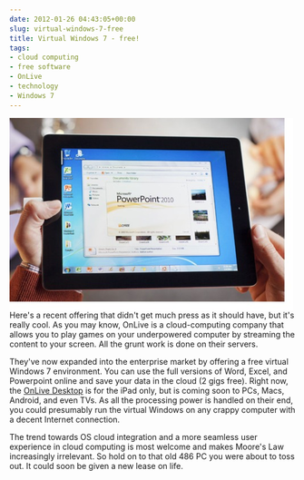 ```yaml
---
date: 2012-01-26 04:43:05+00:00
slug: virtual-windows-7-free
title: Virtual Windows 7 - free!
tags:
- cloud computing
- free software
- OnLive
- technology
- Windows 7
---
```


<img align="left" src="/images/tumblr_ly0ly7YQIg1qfn08u.jpg">

Here's a recent offering that didn't get much press as it should have, but it's really cool. As you may know, OnLive is a cloud-computing company that allows you to play games on your underpowered computer by streaming the content to your screen. All the grunt work is done on their servers.




They've now expanded into the enterprise market by offering a free virtual Windows 7 environment. You can use the full versions of Word, Excel, and Powerpoint online and save your data in the cloud (2 gigs free). Right now, the [OnLive Desktop](http://desktop.onlive.com/) is for the iPad only, but is coming soon to PCs, Macs, Android, and even TVs. As all the processing power is handled on their end, you could presumably run the virtual Windows on any crappy computer with a decent Internet connection.




The trend towards OS cloud integration and a more seamless user experience in cloud computing is most welcome and makes Moore's Law increasingly irrelevant. So hold on to that old 486 PC you were about to toss out. It could soon be given a new lease on life.
